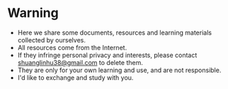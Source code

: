 # Warning

- Here we share some documents, resources and learning materials collected by ourselves.
- All resources come from the Internet. 
- If they infringe personal privacy and interests, please contact shuanglinhu38@gmail.com to delete them. 
- They are only for your own learning and use, and are not responsible.
- I'd like to exchange and study with you.

